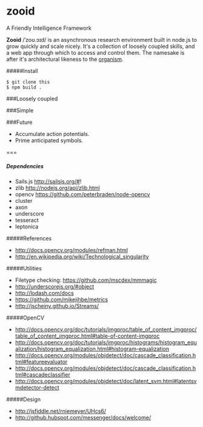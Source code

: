 zooid
=====

A Friendly Intelligence Framework

**Zooid** /ˈzoʊ.ɔɪd/ is an asynchronous research environment built in node.js to grow quickly and scale nicely. It's a collection of loosely coupled skills, and a web app through which to access and control them. The namesake is after it's architectural likeness to the
 <a href="http://en.wikipedia.org/wiki/Zooid" title="http://en.wikipedia.org/wiki/Zooid">
 organism</a>.


#####Install

	$ git clone this
	$ npm build .


###Loosely coupled

###Simple

###Future
- Accumulate action potentials.
- Prime anticipated symbols.

===


##### Dependencies

- Sails.js http://sailsjs.org/#!
- zlib http://nodejs.org/api/zlib.html
- opencv https://github.com/peterbraden/node-opencv
- cluster
- axon
- underscore
- tesseract
- leptonica

#####References
- http://docs.opencv.org/modules/refman.html
- http://en.wikipedia.org/wiki/Technological_singularity

#####Utilities

- Filetype checking: https://github.com/mscdex/mmmagic
- http://underscorejs.org/#object
- http://lodash.com/docs
- https://github.com/mikejihbe/metrics
- http://jscheiny.github.io/Streams/

#####OpenCV

- http://docs.opencv.org/doc/tutorials/imgproc/table_of_content_imgproc/table_of_content_imgproc.html#table-of-content-imgproc
- http://docs.opencv.org/doc/tutorials/imgproc/histograms/histogram_equalization/histogram_equalization.html#histogram-equalization
- http://docs.opencv.org/modules/objdetect/doc/cascade_classification.html#featureevaluator
- http://docs.opencv.org/modules/objdetect/doc/cascade_classification.html#cascadeclassifier
- http://docs.opencv.org/modules/objdetect/doc/latent_svm.html#latentsvmdetector-detect

#####Design
- http://jsfiddle.net/rniemeyer/UHcs6/
- http://github.hubspot.com/messenger/docs/welcome/

